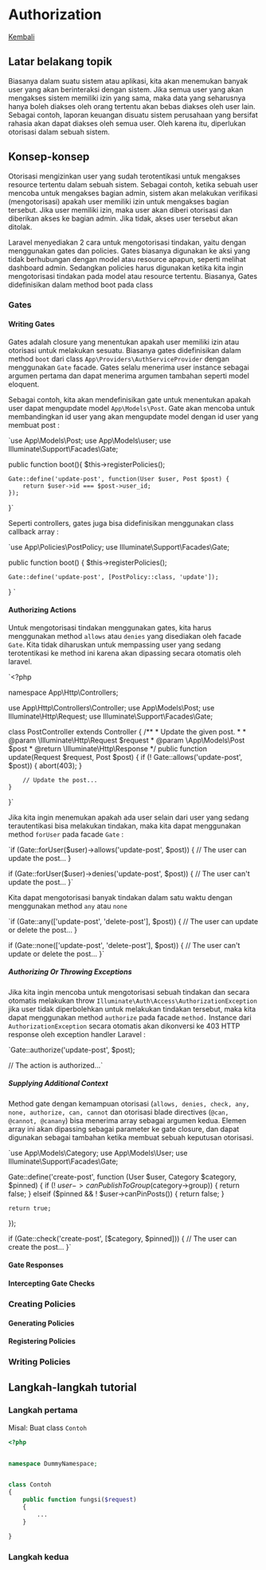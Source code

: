 # Authorization

[Kembali](readme.md)

## Latar belakang topik

Biasanya dalam suatu sistem atau aplikasi, kita akan menemukan banyak user yang akan berinteraksi dengan sistem. Jika semua user yang akan mengakses sistem memiliki izin yang sama, maka data yang seharusnya hanya boleh diakses oleh orang tertentu akan bebas diakses oleh user lain. Sebagai contoh, laporan keuangan disuatu sistem perusahaan yang bersifat rahasia akan dapat diakses oleh semua user. Oleh karena itu, diperlukan otorisasi dalam sebuah sistem.

## Konsep-konsep

Otorisasi mengizinkan user yang sudah terotentikasi untuk mengakses resource tertentu dalam sebuah sistem. Sebagai contoh, ketika sebuah user mencoba untuk mengakses bagian admin, sistem akan melakukan verifikasi (mengotorisasi) apakah user memiliki izin untuk mengakses bagian tersebut. Jika user memiliki izin, maka user akan diberi otorisasi dan diberikan akses ke bagian admin. Jika tidak, akses user tersebut akan ditolak.

Laravel menyediakan 2 cara untuk mengotorisasi tindakan, yaitu dengan menggunakan gates dan policies. Gates biasanya digunakan ke aksi yang tidak berhubungan dengan model atau resource apapun, seperti melihat dashboard admin. Sedangkan policies harus digunakan ketika kita ingin mengotorisasi tindakan pada model atau resource tertentu. Biasanya, Gates didefinisikan dalam method boot pada class 

### Gates

#### Writing Gates

Gates adalah closure yang menentukan apakah user memiliki izin atau otorisasi untuk melakukan sesuatu. Biasanya gates didefinisikan dalam method `boot` dari class `App\Providers\AuthServiceProvider` dengan menggunakan `Gate` facade. Gates selalu menerima user instance sebagai argumen pertama dan dapat menerima argumen tambahan seperti model eloquent.

Sebagai contoh, kita akan mendefinisikan gate untuk menentukan apakah user dapat mengupdate model `App\Models\Post`. Gate akan mencoba untuk membandingkan id user yang akan mengupdate model dengan id user yang membuat post :

`use App\Models\Post;
use App\Models\user;
use Illuminate\Support\Facades\Gate;

public function boot(){
    $this->registerPolicies();
    
    Gate::define('update-post', function(User $user, Post $post) {
        return $user->id === $post->user_id;
    });
}`

Seperti controllers, gates juga bisa didefinisikan menggunakan class callback array :

`use App\Policies\PostPolicy;
use Illuminate\Support\Facades\Gate;

public function boot()
{
    $this->registerPolicies();

    Gate::define('update-post', [PostPolicy::class, 'update']);
}
`
#### Authorizing Actions

Untuk mengotorisasi tindakan menggunakan gates, kita harus menggunakan method `allows` atau `denies` yang disediakan oleh facade `Gate`. Kita tidak diharuskan untuk mempassing user yang sedang terotentikasi ke method ini karena akan dipassing secara otomatis oleh laravel.

`<?php

namespace App\Http\Controllers;

use App\Http\Controllers\Controller;
use App\Models\Post;
use Illuminate\Http\Request;
use Illuminate\Support\Facades\Gate;

class PostController extends Controller
{
    /**
     * Update the given post.
     *
     * @param  \Illuminate\Http\Request  $request
     * @param  \App\Models\Post  $post
     * @return \Illuminate\Http\Response
     */
    public function update(Request $request, Post $post)
    {
        if (! Gate::allows('update-post', $post)) {
            abort(403);
        }

        // Update the post...
    }
}`

Jika kita ingin menemukan apakah ada user selain dari user yang sedang terautentikasi bisa melakukan tindakan, maka kita dapat menggunakan method `forUser` pada facade `Gate` :

`if (Gate::forUser($user)->allows('update-post', $post)) {
    // The user can update the post...
}

if (Gate::forUser($user)->denies('update-post', $post)) {
    // The user can't update the post...
}`

Kita dapat mengotorisasi banyak tindakan dalam satu waktu dengan menggunakan method `any` atau `none`

`if (Gate::any(['update-post', 'delete-post'], $post)) {
    // The user can update or delete the post...
}

if (Gate::none(['update-post', 'delete-post'], $post)) {
    // The user can't update or delete the post...
}`

##### Authorizing Or Throwing Exceptions

Jika kita ingin mencoba untuk mengotorisasi sebuah tindakan dan secara otomatis melakukan throw `Illuminate\Auth\Access\AuthorizationException` jika user tidak diperbolehkan untuk melakukan tindakan tersebut, maka kita dapat menggunakan method `authorize` pada facade `method.` Instance dari `AuthorizationException` secara otomatis akan dikonversi ke 403 HTTP response oleh exception handler Laravel :

`Gate::authorize('update-post', $post);

// The action is authorized...`

##### Supplying Additional Context

Method gate dengan kemampuan otorisasi (`allows, denies, check, any, none, authorize, can, cannot` dan otorisasi blade directives (`@can, @cannot, @canany`) bisa menerima array sebagai argumen kedua. Elemen array ini akan dipassing sebagai parameter ke gate closure, dan dapat digunakan sebagai tambahan ketika membuat sebuah keputusan otorisasi.

`use App\Models\Category;
use App\Models\User;
use Illuminate\Support\Facades\Gate;

Gate::define('create-post', function (User $user, Category $category, $pinned) {
    if (! $user->canPublishToGroup($category->group)) {
        return false;
    } elseif ($pinned && ! $user->canPinPosts()) {
        return false;
    }

    return true;
});

if (Gate::check('create-post', [$category, $pinned])) {
    // The user can create the post...
}`

#### Gate Responses

#### Intercepting Gate Checks

### Creating Policies

#### Generating Policies

#### Registering Policies

### Writing Policies




## Langkah-langkah tutorial

### Langkah pertama

Misal: Buat class `Contoh`

```php
<?php


namespace DummyNamespace;


class Contoh
{
    public function fungsi($request)
    {
        ...
    }

}
```

### Langkah kedua
